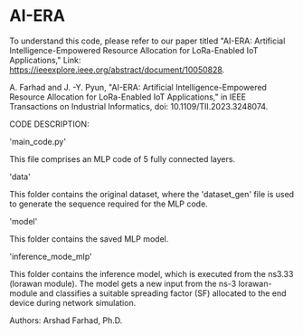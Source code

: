 # AI-ERA
To understand this code, please refer to our paper titled "AI-ERA: Artificial Intelligence-Empowered Resource Allocation for LoRa-Enabled IoT Applications," Link: https://ieeexplore.ieee.org/abstract/document/10050828.

A. Farhad and J. -Y. Pyun, "AI-ERA: Artificial Intelligence-Empowered Resource Allocation for LoRa-Enabled IoT Applications," in IEEE Transactions on Industrial Informatics, doi: 10.1109/TII.2023.3248074.


CODE DESCRIPTION:

'main_code.py'

This file comprises an MLP code of 5 fully connected layers.

'data'

This folder contains the original dataset, where the 'dataset_gen' file is used to generate the sequence required for the MLP code.

'model'

This folder contains the saved MLP model.

'inference_mode_mlp'

This folder contains the inference model, which is executed from the ns3.33 (lorawan module).
The model gets a new input from the ns-3 lorawan-module and classifies a suitable spreading factor (SF) allocated to the end device during network simulation.

Authors: Arshad Farhad, Ph.D.
